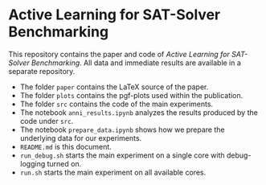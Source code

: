 # Active Learning for SAT-Solver Benchmarking

This repository contains the paper and code of *Active Learning for SAT-Solver Benchmarking*.
All data and immediate results are available in a separate repository.

* The folder `paper` contains the LaTeX source of the paper.
* The folder `plots` contains the pgf-plots used within the publication.
* The folder `src` contains the code of the main experiments.
* The notebook `anni_results.ipynb` analyzes the results produced by the code under `src`.
* The notebook `prepare_data.ipynb` shows how we prepare the underlying data for our experiments.
* `README.md` is this document.
* `run_debug.sh` starts the main experiment on a single core with debug-logging turned on.
* `run.sh` starts the main experiment on all available cores.
